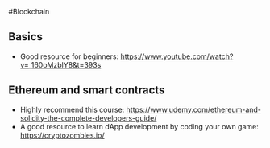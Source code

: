 #Blockchain

## Basics
+ Good resource for beginners: https://www.youtube.com/watch?v=_160oMzblY8&t=393s

## Ethereum and smart contracts
+ Highly recommend this course: https://www.udemy.com/ethereum-and-solidity-the-complete-developers-guide/
+ A good resource to learn dApp development by coding your own game: https://cryptozombies.io/
